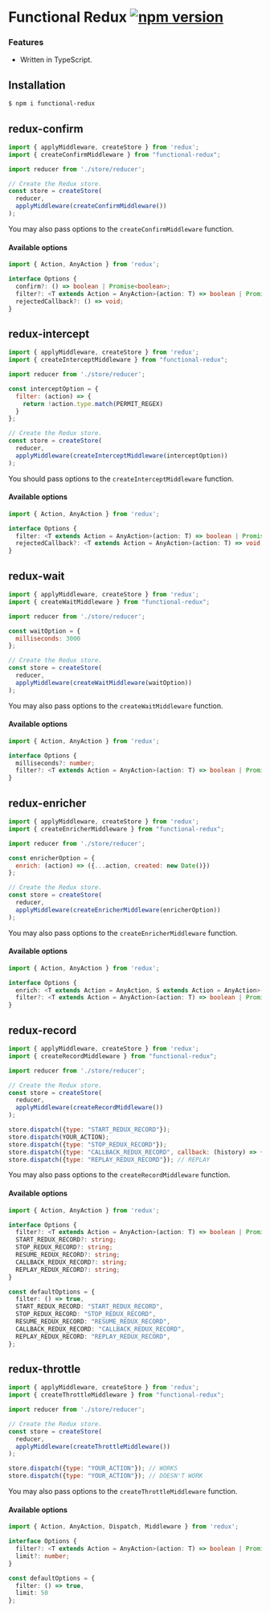 # Functional Redux [![npm version](https://badge.fury.io/js/functional-redux.svg)](https://badge.fury.io/js/functional-redux)

### Features

- Written in TypeScript.

## Installation

```sh
$ npm i functional-redux
```

## redux-confirm


```js
import { applyMiddleware, createStore } from 'redux';
import { createConfirmMiddleware } from "functional-redux";

import reducer from './store/reducer';

// Create the Redux store.
const store = createStore(
  reducer,
  applyMiddleware(createConfirmMiddleware())
);
```

You may also pass options to the `createConfirmMiddleware` function.

#### Available options

```typescript
import { Action, AnyAction } from 'redux';

interface Options {
  confirm?: () => boolean | Promise<boolean>;
  filter?: <T extends Action = AnyAction>(action: T) => boolean | Promise<boolean>;
  rejectedCallback?: () => void;
}
```


## redux-intercept

```js
import { applyMiddleware, createStore } from 'redux';
import { createInterceptMiddleware } from "functional-redux";

import reducer from './store/reducer';

const interceptOption = {
  filter: (action) => {
    return !action.type.match(PERMIT_REGEX)
  }
};

// Create the Redux store.
const store = createStore(
  reducer,
  applyMiddleware(createInterceptMiddleware(interceptOption))
);
```

You should pass options to the `createInterceptMiddleware` function.

#### Available options

```typescript
import { Action, AnyAction } from 'redux';

interface Options {
  filter: <T extends Action = AnyAction>(action: T) => boolean | Promise<boolean>;
  rejectedCallback?: <T extends Action = AnyAction>(action: T) => void;
}
```

## redux-wait


```js
import { applyMiddleware, createStore } from 'redux';
import { createWaitMiddleware } from "functional-redux";

import reducer from './store/reducer';

const waitOption = {
  milliseconds: 3000
};

// Create the Redux store.
const store = createStore(
  reducer,
  applyMiddleware(createWaitMiddleware(waitOption))
);
```

You may also pass options to the `createWaitMiddleware` function.

#### Available options

```typescript
import { Action, AnyAction } from 'redux';

interface Options {
  milliseconds?: number;
  filter?: <T extends Action = AnyAction>(action: T) => boolean | Promise<boolean>;
}
```

## redux-enricher


```js
import { applyMiddleware, createStore } from 'redux';
import { createEnricherMiddleware } from "functional-redux";

import reducer from './store/reducer';

const enricherOption = {
  enrich: (action) => ({...action, created: new Date()})
};

// Create the Redux store.
const store = createStore(
  reducer,
  applyMiddleware(createEnricherMiddleware(enricherOption))
);
```

You may also pass options to the `createEnricherMiddleware` function.

#### Available options

```typescript
import { Action, AnyAction } from 'redux';

interface Options {
  enrich: <T extends Action = AnyAction, S extends Action = AnyAction>(action: T) => S
  filter?: <T extends Action = AnyAction>(action: T) => boolean | Promise<boolean>;
}
```

## redux-record

```js
import { applyMiddleware, createStore } from 'redux';
import { createRecordMiddleware } from "functional-redux";

import reducer from './store/reducer';

// Create the Redux store.
const store = createStore(
  reducer,
  applyMiddleware(createRecordMiddleware())
);

store.dispatch({type: "START_REDUX_RECORD"});
store.dispatch(YOUR_ACTION);
store.dispatch({type: "STOP_REDUX_RECORD"});
store.dispatch({type: "CALLBACK_REDUX_RECORD", callback: (history) => {console.log(history)}});
store.dispatch({type: "REPLAY_REDUX_RECORD"}); // REPLAY

```

You may also pass options to the `createRecordMiddleware` function.

#### Available options

```typescript
import { Action, AnyAction } from 'redux';

interface Options {
  filter?: <T extends Action = AnyAction>(action: T) => boolean | Promise<boolean>;
  START_REDUX_RECORD?: string;
  STOP_REDUX_RECORD?: string;
  RESUME_REDUX_RECORD?: string;
  CALLBACK_REDUX_RECORD?: string;
  REPLAY_REDUX_RECORD?: string;
}

const defaultOptions = {
  filter: () => true,
  START_REDUX_RECORD: "START_REDUX_RECORD",
  STOP_REDUX_RECORD: "STOP_REDUX_RECORD",
  RESUME_REDUX_RECORD: "RESUME_REDUX_RECORD",
  CALLBACK_REDUX_RECORD: "CALLBACK_REDUX_RECORD",
  REPLAY_REDUX_RECORD: "REPLAY_REDUX_RECORD",
};
```

## redux-throttle

```js
import { applyMiddleware, createStore } from 'redux';
import { createThrottleMiddleware } from "functional-redux";

import reducer from './store/reducer';

// Create the Redux store.
const store = createStore(
  reducer,
  applyMiddleware(createThrottleMiddleware())
);

store.dispatch({type: "YOUR_ACTION"}); // WORKS
store.dispatch({type: "YOUR_ACTION"}); // DOESN'T WORK

```

You may also pass options to the `createThrottleMiddleware` function.

#### Available options

```typescript
import { Action, AnyAction, Dispatch, Middleware } from 'redux';

interface Options {
  filter?: <T extends Action = AnyAction>(action: T) => boolean | Promise<boolean>;
  limit?: number;
}

const defaultOptions = {
  filter: () => true,
  limit: 50
};
```
